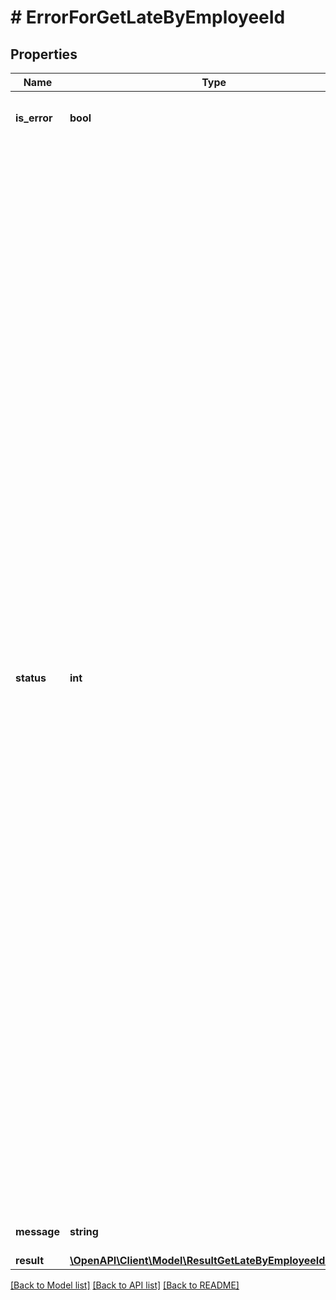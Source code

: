 # # ErrorForGetLateByEmployeeId

## Properties

Name | Type | Description | Notes
------------ | ------------- | ------------- | -------------
**is_error** | **bool** | isError &#x3D; false means success and isError &#x3D; true means error | [optional]
**status** | **int** | Error Code &#x3D; 0 means &#39;The request processed successfully.&#39;&lt;br /&gt;Error Code &#x3D; 2 means &#39;Invalid API Key.&#39;&lt;br/&gt;&lt;br /&gt;Error Code &#x3D; 4 means &#39;Action cannot be empty.&#39; &lt;br /&gt;Error Code &#x3D; 4 means &#39;Invalid Action.&#39; &lt;br/&gt;&lt;br /&gt;Error Code &#x3D; 5 means &#39;API key does not exists.&#39; &lt;br/&gt;&lt;br /&gt;Error Code &#x3D; 5 means &#39;EmployeeId cannot be empty.&#39;&lt;br /&gt;Error code &#x3D; 5 means &#39;EmployeeId contains more than 15 characters.&#39;&lt;br /&gt;Error Code &#x3D; 5 means &#39;EmployeeId contains invalid data.&#39; &lt;br /&gt;Error Code &#x3D; 5 means &#39;EmployeeId does not exists.&#39; &lt;br /&gt;Error Code &#x3D; 5 means &#39;EmployeeId is missing.&#39; &lt;br/&gt;&lt;br /&gt;Error Code &#x3D; 5 means &#39;StartDate field contains invalid data.&#39; &lt;br/&gt;&lt;br /&gt;Error Code &#x3D; 5 means &#39;EndDate field contains invalid data.&#39; &lt;br/&gt;&lt;br /&gt;Error Code &#x3D; 5 means &#39;StartDate should be before or equal to EndDate.&#39; &lt;br/&gt;&lt;br /&gt;Error Code &#x3D; 5 means &#39;No access on late schema.&#39;&lt;br/&gt;&lt;br /&gt;Error Code &#x3D; 6 means &#39;Oops! Something went wrong.&#39; &lt;br /&gt;Error Code &#x3D; 6 means &#39;Unknown error occured.&#39; &lt;br/&gt;&lt;br /&gt;Error Code &#x3D; 7 means &#39;No json data found.&#39;&lt;br /&gt;Error Code &#x3D; 8 means &#39;Either empty or no Form Data.&#39;&lt;br /&gt;Error Code &#x3D; 9 means &#39;Invalid json data.&#39;&lt;br /&gt;Error Code &#x3D; 10 means &#39;No record found.&#39;&lt;br/&gt; | [optional]
**message** | **string** | Message show as per error code | [optional]
**result** | [**\OpenAPI\Client\Model\ResultGetLateByEmployeeIdInner[]**](ResultGetLateByEmployeeIdInner.md) | Result value | [optional]

[[Back to Model list]](../../README.md#models) [[Back to API list]](../../README.md#endpoints) [[Back to README]](../../README.md)
